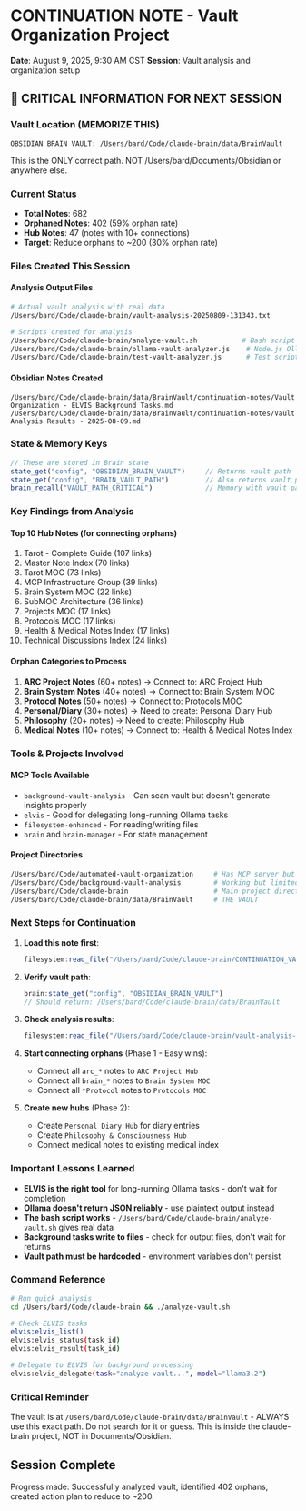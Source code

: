 # CONTINUATION NOTE - Vault Organization Project
**Date**: August 9, 2025, 9:30 AM CST
**Session**: Vault analysis and organization setup

## 🎯 CRITICAL INFORMATION FOR NEXT SESSION

### Vault Location (MEMORIZE THIS)
```
OBSIDIAN BRAIN VAULT: /Users/bard/Code/claude-brain/data/BrainVault
```
This is the ONLY correct path. NOT /Users/bard/Documents/Obsidian or anywhere else.

### Current Status
- **Total Notes**: 682
- **Orphaned Notes**: 402 (59% orphan rate) 
- **Hub Notes**: 47 (notes with 10+ connections)
- **Target**: Reduce orphans to ~200 (30% orphan rate)

### Files Created This Session

#### Analysis Output Files
```bash
# Actual vault analysis with real data
/Users/bard/Code/claude-brain/vault-analysis-20250809-131343.txt

# Scripts created for analysis
/Users/bard/Code/claude-brain/analyze-vault.sh           # Bash script that works
/Users/bard/Code/claude-brain/ollama-vault-analyzer.js    # Node.js Ollama analyzer
/Users/bard/Code/claude-brain/test-vault-analyzer.js      # Test script
```

#### Obsidian Notes Created
```
/Users/bard/Code/claude-brain/data/BrainVault/continuation-notes/Vault Organization - ELVIS Background Tasks.md
/Users/bard/Code/claude-brain/data/BrainVault/continuation-notes/Vault Analysis Results - 2025-08-09.md
```

### State & Memory Keys
```javascript
// These are stored in Brain state
state_get("config", "OBSIDIAN_BRAIN_VAULT")     // Returns vault path
state_get("config", "BRAIN_VAULT_PATH")         // Also returns vault path
brain_recall("VAULT_PATH_CRITICAL")             // Memory with vault path
```

### Key Findings from Analysis

#### Top 10 Hub Notes (for connecting orphans)
1. Tarot - Complete Guide (107 links)
2. Master Note Index (70 links)
3. Tarot MOC (73 links)
4. MCP Infrastructure Group (39 links)
5. Brain System MOC (22 links)
6. SubMOC Architecture (36 links)
7. Projects MOC (17 links)
8. Protocols MOC (17 links)
9. Health & Medical Notes Index (17 links)
10. Technical Discussions Index (24 links)

#### Orphan Categories to Process
1. **ARC Project Notes** (60+ notes) → Connect to: ARC Project Hub
2. **Brain System Notes** (40+ notes) → Connect to: Brain System MOC
3. **Protocol Notes** (50+ notes) → Connect to: Protocols MOC
4. **Personal/Diary** (30+ notes) → Need to create: Personal Diary Hub
5. **Philosophy** (20+ notes) → Need to create: Philosophy Hub
6. **Medical Notes** (10+ notes) → Connect to: Health & Medical Notes Index

### Tools & Projects Involved

#### MCP Tools Available
- `background-vault-analysis` - Can scan vault but doesn't generate insights properly
- `elvis` - Good for delegating long-running Ollama tasks
- `filesystem-enhanced` - For reading/writing files
- `brain` and `brain-manager` - For state management

#### Project Directories
```bash
/Users/bard/Code/automated-vault-organization     # Has MCP server but not working properly
/Users/bard/Code/background-vault-analysis        # Working but limited functionality
/Users/bard/Code/claude-brain                     # Main project directory
/Users/bard/Code/claude-brain/data/BrainVault     # THE VAULT
```

### Next Steps for Continuation

1. **Load this note first**:
   ```javascript
   filesystem:read_file("/Users/bard/Code/claude-brain/CONTINUATION_VAULT_ORGANIZATION.md")
   ```

2. **Verify vault path**:
   ```javascript
   brain:state_get("config", "OBSIDIAN_BRAIN_VAULT")
   // Should return: /Users/bard/Code/claude-brain/data/BrainVault
   ```

3. **Check analysis results**:
   ```javascript
   filesystem:read_file("/Users/bard/Code/claude-brain/vault-analysis-20250809-131343.txt")
   ```

4. **Start connecting orphans** (Phase 1 - Easy wins):
   - Connect all `arc_*` notes to `ARC Project Hub`
   - Connect all `brain_*` notes to `Brain System MOC`
   - Connect all `*Protocol` notes to `Protocols MOC`

5. **Create new hubs** (Phase 2):
   - Create `Personal Diary Hub` for diary entries
   - Create `Philosophy & Consciousness Hub`
   - Connect medical notes to existing medical index

### Important Lessons Learned
- **ELVIS is the right tool** for long-running Ollama tasks - don't wait for completion
- **Ollama doesn't return JSON reliably** - use plaintext output instead
- **The bash script works** - `/Users/bard/Code/claude-brain/analyze-vault.sh` gives real data
- **Background tasks write to files** - check for output files, don't wait for returns
- **Vault path must be hardcoded** - environment variables don't persist

### Command Reference
```bash
# Run quick analysis
cd /Users/bard/Code/claude-brain && ./analyze-vault.sh

# Check ELVIS tasks
elvis:elvis_list()
elvis:elvis_status(task_id)
elvis:elvis_result(task_id)

# Delegate to ELVIS for background processing
elvis:elvis_delegate(task="analyze vault...", model="llama3.2")
```

### Critical Reminder
The vault is at `/Users/bard/Code/claude-brain/data/BrainVault` - ALWAYS use this exact path. Do not search for it or guess. This is inside the claude-brain project, NOT in Documents/Obsidian.

## Session Complete
Progress made: Successfully analyzed vault, identified 402 orphans, created action plan to reduce to ~200.